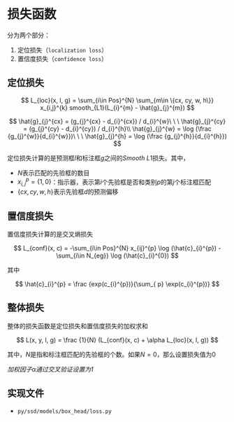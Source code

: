 
# 损失函数

分为两个部分：

1. 定位损失（`localization loss`）
2. 置信度损失（`confidence loss`）

## 定位损失

$$
L_{loc}(x, l, g) = \sum_{i\in Pos}^{N} \sum_{m\in \{cx, cy, w, h\}} x_{i,j}^{k} smooth_{L1}(L_{i}^{m} - \hat{g}_{j}^{m})
$$

$$
\hat{g}_{j}^{cx} = (g_{j}^{cx} - d_{i}^{cx}) / d_{i}^{w}\ \ \ 
\hat{g}_{j}^{cy} = (g_{j}^{cy} - d_{i}^{cy}) / d_{i}^{h}\\ 
\hat{g}_{j}^{w} = \log (\frac {g_{j}^{w}}{d_{i}^{w}})\ \ \ 
\hat{g}_{j}^{h} = \log (\frac {g_{j}^{h}}{d_{i}^{h}})
$$

定位损失计算的是预测框$l$和标注框$g$之间的$Smooth\ L1$损失。其中，

* $N$表示匹配的先验框的数目
* $x_{i,j}^{p}=\{1, 0\}$：指示器，表示第$i$个先验框是否和类别$p$的第$j$个标注框匹配
* $\{cx, cy, w, h\}$表示先验框$d$的预测偏移

## 置信度损失

置信度损失计算的是交叉熵损失

$$
L_{conf}(x, c) = -\sum_{i\in Pos}^{N} x_{ij}^{p} \log (\hat{c}_{i}^{p}) - \sum_{i\in N_{eg}} \log (\hat{c}_{i}^{0})
$$

其中

$$
\hat{c}_{i}^{p} = \frac {exp(c_{i}^{p})}{\sum_{ p} \exp(c_{i}^{p})}
$$

## 整体损失

整体的损失函数是定位损失和置信度损失的加权求和

$$
L(x, y, l, g) = \frac {1}{N} (L_{conf}(x, c) + \alpha L_{loc}(x, l, g))
$$

其中，$N$是指和标注框匹配的先验框的个数。如果$N=0$，那么设置损失值为$0$

*加权因子$\alpha$通过交叉验证设置为$1$*

## 实现文件

* `py/ssd/models/box_head/loss.py`